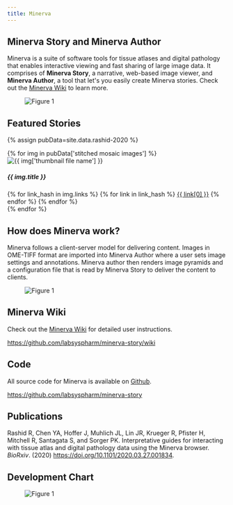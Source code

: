```yaml
---
title: Minerva
---
```


## Minerva Story and Minerva Author
Minerva is a suite of software tools for tissue atlases and digital pathology that enables interactive viewing and fast sharing of large image data. It comprises of **Minerva Story**, a narrative, web-based image viewer, and **Minerva Author**, a tool that let's you easily create Minerva stories. Check out the <a href="https://github.com/labsyspharm/minerva-story/wiki" target="_blank"> Minerva Wiki</a> to learn more.

<figure class="image text-center mx-1 my-4 m-md-5">
    <div style="max-width:800px" class="d-inline-block">
        <img src="{{ "/assets/img/minerva/fig1.jpg" | absolute_url }}"
            alt="Figure 1"
            class="figure-img img-fluid">
    </div>
</figure>


## Featured Stories

{% assign pubData=site.data.rashid-2020 %}

<div class="row">
{% for img in pubData['stitched mosaic images'] %}
<div class="media col-md-4 my-4">
    <img class="mt-1 mr-3 w-50" src="{{ site.baseurl }}{{ "/assets/img/" | append: img['thumbnail file name'] }}" alt="{{ img['thumbnail file name'] }}">
    <div class="media-body">
        <h5 class="mt-0 mb-2">{{ img.title }}</h5>
    <!--    <p>
            {{ img.description }}
    </p> -->
        {% for link_hash in img.links %}
            {% for link in link_hash %}
            <a class="btn btn-outline-primary m-1" href="{{ link[1] }}" {% if link[1] contains 'http' %} target="_blank" {% endif %}>{{ link[0] }}</a>
            {% endfor %}
        {% endfor %}
    </div>
</div>
{% endfor %}
</div>


## How does Minerva work?

Minerva follows a client-server model for delivering content. Images in OME-TIFF format are imported into Minerva Author where a user sets image settings and annotations. Minerva author then renders image pyramids and a configuration file that is read by Minerva Story to deliver the content to clients.

<figure class="image text-center mx-1 my-4 m-md-5">
    <div style="max-width:800px" class="d-inline-block">
        <img src="{{ "/assets/img/minerva/fig2.jpg" | absolute_url }}"
            alt="Figure 1"
            class="figure-img img-fluid">
    </div>
</figure>



## Minerva Wiki

Check out the <a href="https://github.com/labsyspharm/minerva-story/wiki" target="_blank"> Minerva Wiki</a> for detailed user instructions.

<a href="https://github.com/labsyspharm/minerva-story/wiki" target="_blank"> https://github.com/labsyspharm/minerva-story/wiki</a>

## Code

All source code for Minerva is available on <a href="https://github.com/labsyspharm/minerva-story" target="_blank"> Github</a>.

<a href="https://github.com/labsyspharm/minerva-story" target="_blank"> https://github.com/labsyspharm/minerva-story</a>


## Publications

Rashid R, Chen YA, Hoffer J, Muhlich JL, Lin JR, Krueger R, Pfister H, Mitchell R, Santagata S, and Sorger PK. Interpretative guides for interacting with tissue atlas and digital pathology data using the Minerva browser. *BioRxiv*. (2020) <a href="https://doi.org/10.1101/2020.03.27.001834" target="_blank"> https://doi.org/10.1101/2020.03.27.001834</a>.


## Development Chart

<figure class="image text-center mx-1 my-4 m-md-5">
    <div style="max-width:800px" class="d-inline-block">
        <img src="{{ "/assets/img/minerva/devchart.jpg" | absolute_url }}"
            alt="Figure 1"
            class="figure-img img-fluid">
    </div>
</figure>